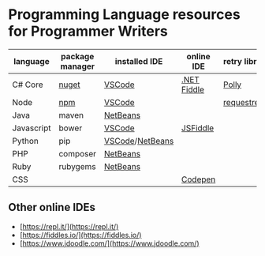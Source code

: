 # Programming Language resources for Programmer Writers

|language|package manager|installed IDE|online IDE|retry library|
|---|---|--|--|--|
|C# Core|[nuget](Nuget)|[VSCode](VSCode)|[.NET Fiddle](https://dotnetfiddle.net/)|[Polly](https://github.com/App-vNext/Polly)|
|Node|[npm](NPM)|[VSCode](VSCode)||[requestretry](https://www.npmjs.com/package/requestretry)|
|Java|maven|[NetBeans](Netbeans)|||	
|Javascript|bower|[VSCode](VSCode)|[JSFiddle](http://jsfiddle.net)||	
|Python|pip|[VSCode](VSCode)/[NetBeans](Netbeans)|||	
|PHP|composer|[NetBeans](Netbeans)|||
|Ruby|rubygems|[NetBeans](Netbeans)|||	
|CSS|||[Codepen](Codepen)||

## Other online IDEs

* [https://repl.it/](https://repl.it/)
* [https://fiddles.io/](https://fiddles.io/)
* [https://www.jdoodle.com/](https://www.jdoodle.com/)









<!-- Reference-style links -->
[VSCode]:https://code.visualstudio.com/
[Codepen]:https://codepen.io/
[Netbeans]:https://netbeans.org/
[NPM]:https://www.npmjs.com/
[Nuget]:https://www.nuget.org/